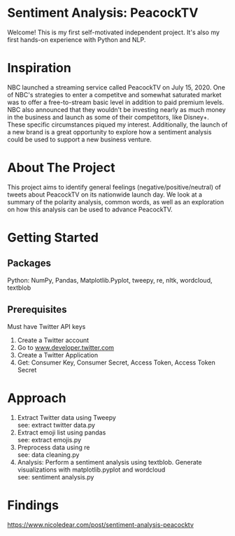 # Sentiment Analysis: PeacockTV

Welcome! This is my first self-motivated independent project. It's also my first hands-on experience with Python and NLP.

# Inspiration

NBC launched a streaming service called PeacockTV on July 15, 2020. One of NBC's strategies to enter a competitve and somewhat saturated market was to offer a free-to-stream basic level in addition to paid premium levels. NBC also announced that they wouldn't be investing nearly as much money in the business and launch as some of their competitors, like Disney+. These specific circumstances piqued my interest. Additionally, the launch of a new brand is a great opportunity to explore how a sentiment analysis could be used to support a new business venture.

# About The Project

This project aims to identify general feelings (negative/positive/neutral) of tweets about PeacockTV on its nationwide launch day. We look at a summary of the polarity analysis, common words, as well as an exploration on how this analysis can be used to advance PeacockTV.

# Getting Started

## Packages

Python: NumPy, Pandas, Matplotlib.Pyplot, tweepy, re, nltk, wordcloud, textblob

## Prerequisites

Must have Twitter API keys<br/>
1. Create a Twitter account
2. Go to www.developer.twitter.com
3. Create a Twitter Application
4. Get: Consumer Key, Consumer Secret, Access Token, Access Token Secret

# Approach
1. Extract Twitter data using Tweepy<br/>
see: extract twitter data.py
2. Extract emoji list using pandas<br/>
see: extract emojis.py
3. Preprocess data using re<br/>
see: data cleaning.py
4. Analysis: Perform a sentiment analysis using textblob. Generate visualizations with matplotlib.pyplot and wordcloud<br/>
see: sentiment analysis.py

# Findings
https://www.nicoledear.com/post/sentiment-analysis-peacocktv
